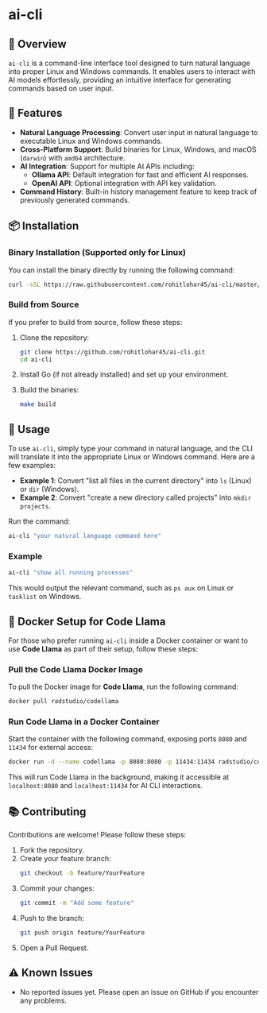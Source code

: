 # ai-cli

## 🚀 Overview

`ai-cli` is a command-line interface tool designed to turn natural language into proper Linux and Windows commands. It enables users to interact with AI models effortlessly, providing an intuitive interface for generating commands based on user input.

## 🌟 Features

- **Natural Language Processing**: Convert user input in natural language to executable Linux and Windows commands.
- **Cross-Platform Support**: Build binaries for Linux, Windows, and macOS (`darwin`) with `amd64` architecture.
- **AI Integration**: Support for multiple AI APIs including:
  - **Ollama API**: Default integration for fast and efficient AI responses.
  - **OpenAI API**: Optional integration with API key validation.
- **Command History**: Built-in history management feature to keep track of previously generated commands.

## 📦 Installation

### Binary Installation (Supported only for Linux)

You can install the binary directly by running the following command:

```bash
curl -sSL https://raw.githubusercontent.com/rohitlohar45/ai-cli/master/install.sh | bash
```

### Build from Source

If you prefer to build from source, follow these steps:

1. Clone the repository:

   ```bash
   git clone https://github.com/rohitlohar45/ai-cli.git
   cd ai-cli
   ```

2. Install Go (if not already installed) and set up your environment.

3. Build the binaries:
   ```bash
   make build
   ```

## 📝 Usage

To use `ai-cli`, simply type your command in natural language, and the CLI will translate it into the appropriate Linux or Windows command. Here are a few examples:

- **Example 1**: Convert "list all files in the current directory" into `ls` (Linux) or `dir` (Windows).
- **Example 2**: Convert "create a new directory called projects" into `mkdir projects`.

Run the command:

```bash
ai-cli "your natural language command here"
```

### Example

```bash
ai-cli "show all running processes"
```

This would output the relevant command, such as `ps aux` on Linux or `tasklist` on Windows.

## 🐳 Docker Setup for Code Llama

For those who prefer running `ai-cli` inside a Docker container or want to use **Code Llama** as part of their setup, follow these steps:

### Pull the Code Llama Docker Image

To pull the Docker image for **Code Llama**, run the following command:

```bash
docker pull radstudio/codellama
```

### Run Code Llama in a Docker Container

Start the container with the following command, exposing ports `8080` and `11434` for external access:

```bash
docker run -d --name codellama -p 8080:8080 -p 11434:11434 radstudio/codellama:latest
```

This will run Code Llama in the background, making it accessible at `localhost:8080` and `localhost:11434` for AI CLI interactions.

## 📚 Contributing

Contributions are welcome! Please follow these steps:

1. Fork the repository.
2. Create your feature branch:
   ```bash
   git checkout -b feature/YourFeature
   ```
3. Commit your changes:
   ```bash
   git commit -m "Add some feature"
   ```
4. Push to the branch:
   ```bash
   git push origin feature/YourFeature
   ```
5. Open a Pull Request.

## ⚠ Known Issues

- No reported issues yet. Please open an issue on GitHub if you encounter any problems.
